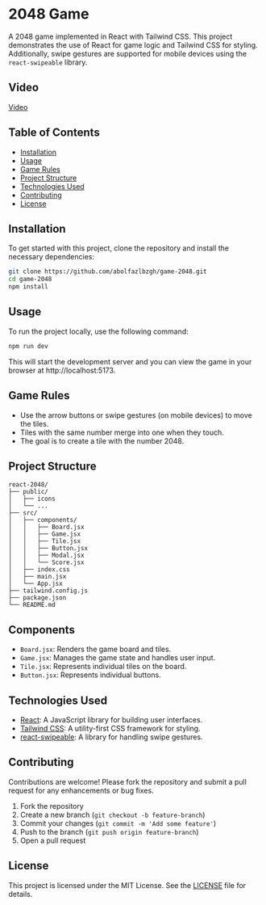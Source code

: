 # 2048 Game

A 2048 game implemented in React with Tailwind CSS. This project demonstrates the use of React for game logic and Tailwind CSS for styling. Additionally, swipe gestures are supported for mobile devices using the `react-swipeable` library.

## Video

[Video](https://github.com/abolfazlbzgh/game-2048/raw/main/video.mp4)


## Table of Contents

- [Installation](#installation)
- [Usage](#usage)
- [Game Rules](#game-rules)
- [Project Structure](#project-structure)
- [Technologies Used](#technologies-used)
- [Contributing](#contributing)
- [License](#license)

## Installation

To get started with this project, clone the repository and install the necessary dependencies:

```bash
git clone https://github.com/abolfazlbzgh/game-2048.git
cd game-2048
npm install
```


## Usage
To run the project locally, use the following command:

```bash
npm run dev
```
This will start the development server and you can view the game in your browser at http://localhost:5173.

## Game Rules

- Use the arrow buttons or swipe gestures (on mobile devices) to move the tiles.
- Tiles with the same number merge into one when they touch.
- The goal is to create a tile with the number 2048.

## Project Structure
```arduino
react-2048/
├── public/
│   ├── icons
│   └── ...
├── src/
│   ├── components/
│   │   ├── Board.jsx
│   │   ├── Game.jsx
│   │   ├── Tile.jsx
│   │   ├── Button.jsx
│   │   ├── Modal.jsx
│   │   └── Score.jsx
│   ├── index.css
│   ├── main.jsx
│   └── App.jsx
├── tailwind.config.js
├── package.json
└── README.md
```
## Components
- `Board.jsx`: Renders the game board and tiles.
- `Game.jsx`: Manages the game state and handles user input.
- `Tile.jsx`: Represents individual tiles on the board.
- `Button.jsx`: Represents individual buttons.

## Technologies Used
- [React](https://react.dev/): A JavaScript library for building user interfaces.
- [Tailwind CSS](https://tailwindcss.com/): A utility-first CSS framework for styling.
- [react-swipeable](https://www.npmjs.com/package/react-swipeable): A library for handling swipe gestures.

## Contributing
Contributions are welcome! Please fork the repository and submit a pull request for any enhancements or bug fixes.

1. Fork the repository
2. Create a new branch (`git checkout -b feature-branch`)
3. Commit your changes (`git commit -m 'Add some feature'`)
4. Push to the branch (`git push origin feature-branch`)
5. Open a pull request

## License
This project is licensed under the MIT License. See the [LICENSE](./LICENSE.txt) file for details.